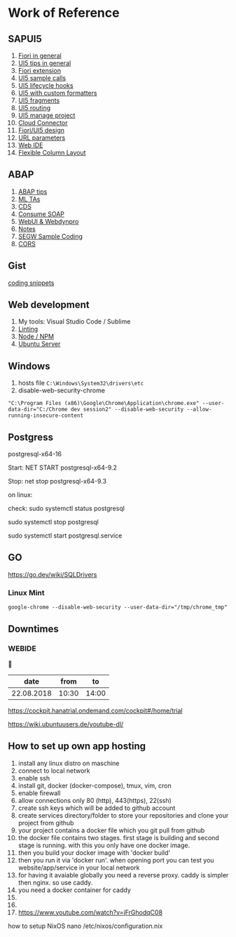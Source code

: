 

# Work of Reference
## SAPUI5
1. [Fiori in general](./fiori.md)
2. [UI5 tips in general](./ui5_development.md)
3. [Fiori extension](./extension.md)
4. [UI5 sample calls](./ui5-calls.md)
5. [UI5 lifecycle hooks](./lifecycle-hooks.md)
6. [UI5 with custom formatters](./custom-formatters.md)
7. [UI5 fragments](./split-view2frags.md)
8. [UI5 routing](./routing.md)
9. [UI5 manage project](./ui5manage.md)
10. [Cloud Connector](./cc.md)
11. [Fiori/UI5 design](./design.md)
12. [URL parameters](./url.md)
13. [Web IDE](./webide.md)
14. [Flexible Column Layout](./fcl.md)

## ABAP
1. [ABAP tips](./abap_tips.md)
2. [ML TAs](./ml.md)
3. [CDS](./cds.md)
4. [Consume SOAP](./consume_soap.md)
5. [WebUI & Webdynpro](./webdynpro.md)
6. [Notes](./notes.md)
7. [SEGW Sample Coding](./segw.md)
8. [CORS](./cors.md)

## Gist
[coding snippets](https://gist.github.com/hdrpknc)
## Web development
1. My tools: Visual Studio Code / Sublime
2. [Linting](./linting.md)
3. [Node / NPM](./npm.md)
4. [Ubuntu Server](./do.md)
## Windows
1. hosts file ```C:\Windows\System32\drivers\etc```
2. disable-web-security-chrome 
```
"C:\Program Files (x86)\Google\Chrome\Application\chrome.exe" --user-data-dir="C:/Chrome dev session2" --disable-web-security --allow-running-insecure-content
```
## Postgress 

postgresql-x64-16

Start: NET START postgresql-x64-9.2

Stop: net stop postgresql-x64-9.3

on linux: 

check: sudo systemctl status postgresql

sudo systemctl stop postgresql

sudo systemctl start postgresql.service
## GO

https://go.dev/wiki/SQLDrivers 

### Linux Mint
```
google-chrome --disable-web-security --user-data-dir="/tmp/chrome_tmp"
```
## Downtimes
### WEBIDE          

:anger:

| date | from | to |
|------|------|----|
| 22.08.2018    | 10:30    | 14:00  |

 https://cockpit.hanatrial.ondemand.com/cockpit#/home/trial  
 
 https://wiki.ubuntuusers.de/youtube-dl/


 ## How to set up own app hosting
 1. install any linux distro on maschine
 2. connect to local network
 3. enable ssh
 4. install git, docker (docker-compose), tmux, vim, cron
 5. enable firewall
 6. allow connections only 80 (http), 443(https), 22(ssh) 
 8. create ssh keys which will be added to github account
 9. create services directory/folder to store your repositories and clone your project from github
 10. your project contains a docker file which you git pull from github
 11. the docker file contains two stages. first stage is building and second stage is running. with this you only have one docker image. 
 12. then you build your docker image with 'docker build'
 13. then you run it via 'docker run'. when opening port you can test you website/app/service in your local network 
 14. for having it avaiable globally you need a reverse proxy. caddy is simpler then nginx. so use caddy.
 15. you need a docker container for caddy
 16. 
 17. 
 18. https://www.youtube.com/watch?v=jFrGhodqC08

how to setup NixOS
nano /etc/nixos/configuration.nix 
